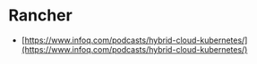 # Rancher

- [https://www.infoq.com/podcasts/hybrid-cloud-kubernetes/](https://www.infoq.com/podcasts/hybrid-cloud-kubernetes/)
